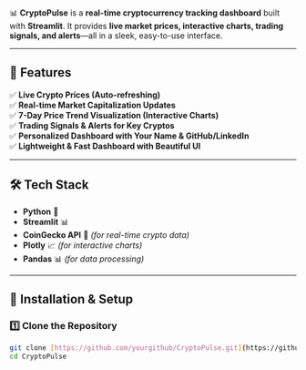 📊 **CryptoPulse** is a **real-time cryptocurrency tracking dashboard** built with **Streamlit**. It provides **live market prices, interactive charts, trading signals, and alerts**—all in a sleek, easy-to-use interface.  

---

## 🎯 **Features**
✅ **Live Crypto Prices (Auto-refreshing)**  
✅ **Real-time Market Capitalization Updates**  
✅ **7-Day Price Trend Visualization (Interactive Charts)**  
✅ **Trading Signals & Alerts for Key Cryptos**  
✅ **Personalized Dashboard with Your Name & GitHub/LinkedIn**  
✅ **Lightweight & Fast Dashboard with Beautiful UI**  

---

## 🛠️ **Tech Stack**
- **Python** 🐍
- **Streamlit** 📊
- **CoinGecko API** 🔗 *(for real-time crypto data)*
- **Plotly** 📈 *(for interactive charts)*
- **Pandas** 📊 *(for data processing)*

---

## 🚀 **Installation & Setup**
### **1️⃣ Clone the Repository**
```sh
git clone [https://github.com/yourgithub/CryptoPulse.git](https://github.com/Kripasree-coder/Crypto_Pulse.git
cd CryptoPulse

